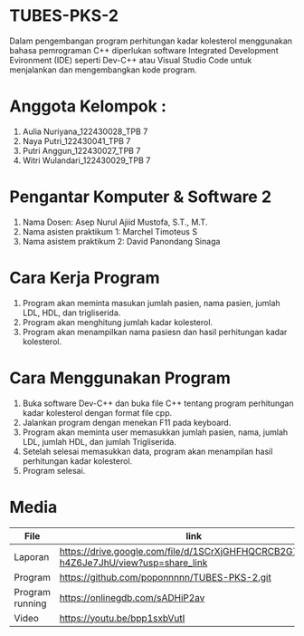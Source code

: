 # TUBES-PKS-2
Dalam pengembangan program perhitungan kadar kolesterol menggunakan bahasa pemrograman C++ diperlukan software Integrated Development Evironment (IDE) seperti Dev-C++ atau Visual Studio Code untuk menjalankan dan mengembangkan kode program.
# Anggota Kelompok :
1. Aulia Nuriyana_122430028_TPB 7
2. Naya Putri_122430041_TPB 7
3. Putri Anggun_122430027_TPB 7
4. Witri Wulandari_122430029_TPB 7
# Pengantar Komputer & Software 2
1. Nama Dosen: Asep Nurul Ajiid Mustofa, S.T., M.T.
2. Nama asisten praktikum 1: Marchel Timoteus S
3. Nama asistem praktikum 2: David Panondang Sinaga
# Cara Kerja Program
1. Program akan meminta masukan jumlah pasien, nama pasien, jumlah LDL, HDL, dan trigliserida.
2. Program akan menghitung jumlah kadar kolesterol.
3. Program akan menampilkan nama pasiesn dan hasil perhitungan kadar kolesterol.
# Cara Menggunakan Program
1. Buka software Dev-C++ dan buka file C++ tentang program 
perhitungan kadar kolesterol dengan format file cpp.
2. Jalankan program dengan menekan F11 pada keyboard.
3. Program akan meminta user memasukkan jumlah pasien, nama, jumlah 
LDL, jumlah HDL, dan jumlah Trigliserida.
4. Setelah selesai memasukkan data, program akan menampilan hasil 
perhitungan kadar kolesterol.
5. Program selesai.
# Media
| File |      link     |
| ------ | ------ |
| Laporan | https://drive.google.com/file/d/1SCrXjGHFHQCRCB2G7p7Qu-h4Z6Je7JhU/view?usp=share_link |
| Program | https://github.com/poponnnnn/TUBES-PKS-2.git |
| Program running | https://onlinegdb.com/sADHiP2av |
| Video | https://youtu.be/bpp1sxbVutI |
